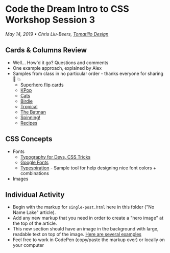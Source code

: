 # Code the Dream Intro to CSS Workshop Session 3
_May 14, 2019 • Chris Liu-Beers, [Tomatillo Design](http://www.tomatillodesign.com/)_

## Cards & Columns Review
- Well... How'd it go? Questions and comments
- One example approach, explained by Alex
- Samples from class in no particular order - thanks everyone for sharing :clap: :boom:
     - [Superhero flip cards](https://codepen.io/alexrz/pen/xzRVPZ)
     - [KPop](https://codepen.io/crystal_wb/pen/JqdZyd)
     - [Cats](https://codepen.io/mewag13/pen/GaJGjW)
     - [Birdie](https://codepen.io/cdemery/pen/VOLxwq)
     - [Tropical](https://codepen.io/Lennda/pen/arOKde)
     - [The Batman](https://codepen.io/anon/pen/BeNVOx?editors=1100)
     - [Spinning!](https://codepen.io/OddMooney/pen/MdydmE)
     - [Recipes](https://codepen.io/kani-om/pen/OYXeNb)

## CSS Concepts
- Fonts
     - [Typography for Devs, CSS Tricks](https://codepen.io/kani-om/pen/OYXeNb)
     - [Google Fonts](https://fonts.google.com/)
     - [Typespiration](http://typespiration.com/) - Sample tool for help designing nice font colors + combinations
- Images

## Individual Activity
- Begin with the markup for `single-post.html` here in this folder ("No Name Lake" article).
- Add any new markup that you need in order to create a "hero image" at the top of the article.
- This new section should have an image in the background with large, readable text on top of the image. [Here are several examples](http://www.tomatillodesign.com/wp-content/uploads/2019/05/session-3-hero-images.jpg)
- Feel free to work in CodePen (copy/paste the markup over) or locally on your computer
